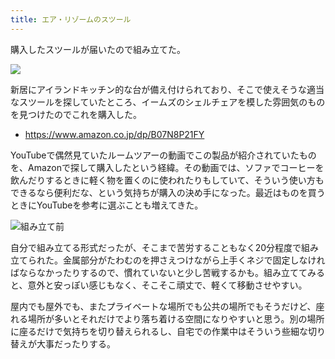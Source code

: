 ```yaml
---
title: エア・リゾームのスツール
---
```


購入したスツールが届いたので組み立てた。

![](https://i.imgur.com/IKDqImUh.jpg)

新居にアイランドキッチン的な台が備え付けられており、そこで使えそうな適当なスツールを探していたところ、イームズのシェルチェアを模した雰囲気のものを見つけたのでこれを購入した。

- <https://www.amazon.co.jp/dp/B07N8P21FY>

YouTubeで偶然見ていたルームツアーの動画でこの製品が紹介されていたものを、Amazonで探して購入したという経緯。その動画では、ソファでコーヒーを飲んだりするときに軽く物を置くのに使われたりもしていて、そういう使い方もできるなら便利だな、という気持ちが購入の決め手になった。最近はものを買うときにYouTubeを参考に選ぶことも増えてきた。

![](https://i.imgur.com/9Apx1YLh.jpg "組み立て前")

自分で組み立てる形式だったが、そこまで苦労することもなく20分程度で組み立てられた。金属部分がたわむのを押さえつけながら上手くネジで固定しなければならなかったりするので、慣れていないと少し苦戦するかも。組み立ててみると、意外と安っぽい感じもなく、そこそこ頑丈で、軽くて移動させやすい。

屋内でも屋外でも、またプライベートな場所でも公共の場所でもそうだけど、座れる場所が多いとそれだけでより落ち着ける空間になりやすいと思う。別の場所に座るだけで気持ちを切り替えられるし、自宅での作業中はそういう些細な切り替えが大事だったりする。
